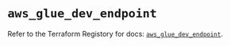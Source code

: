 # `aws_glue_dev_endpoint`

Refer to the Terraform Registory for docs: [`aws_glue_dev_endpoint`](https://www.terraform.io/docs/providers/aws/r/glue_dev_endpoint).

